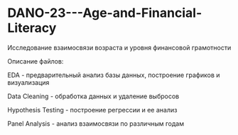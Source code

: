 # DANO-23---Age-and-Financial-Literacy
Исследование взаимосвязи возраста и уровня финансовой грамотности

Описание файлов:

EDA - предварительный анализ базы данных, построение графиков и визуализация

Data Cleaning - обработка данных и удаление выбросов

Hypothesis Testing - построение регрессии и ее анализ

Panel Analysis - анализ взаимосвязи по различным годам

